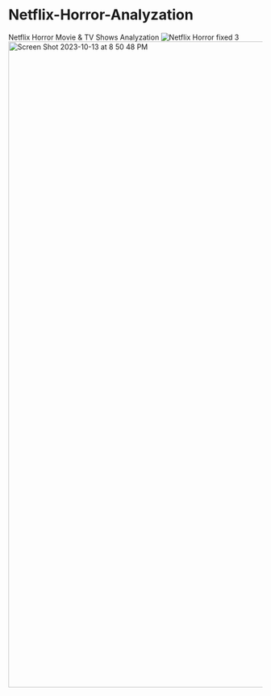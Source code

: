 # Netflix-Horror-Analyzation
Netflix Horror Movie &amp; TV Shows Analyzation
![Netflix Horror fixed 3](https://github.com/TinaftYang/Netflix-Horror-Analyzation/assets/147876204/3d3a9bc4-0369-4d78-87bb-1afbfce4796b)
<img width="1280" alt="Screen Shot 2023-10-13 at 8 50 48 PM" src="https://github.com/TinaftYang/Netflix-Horror-Analyzation/assets/147876204/6ca42fc9-fd38-4455-b6d0-18705f00cf12">
